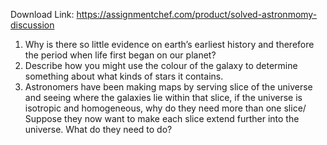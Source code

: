 Download Link: https://assignmentchef.com/product/solved-astronmomy-discussion
<br>
<ol>

 <li>Why is there so little evidence on earth’s earliest history and therefore the period when life first began on our planet?</li>

 <li>Describe how you might use the colour of the galaxy to determine something about what kinds of stars it contains.</li>

 <li>Astronomers have been making maps by serving slice of the universe and seeing where the galaxies lie within that slice, if the universe is isotropic and homogeneous, why do they need more than one slice/ Suppose they now want to make each slice extend further into the universe. What do they need to do?</li>

</ol>